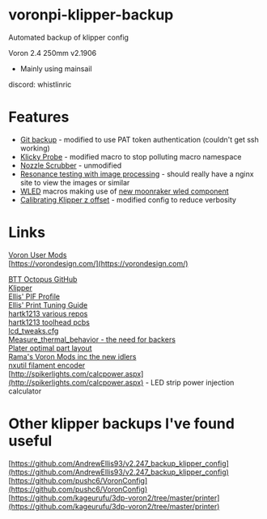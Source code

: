 # voronpi-klipper-backup
Automated backup of klipper config

Voron 2.4 250mm v2.1906
- Mainly using mainsail

discord: whistlinric

# Features
- [Git backup](https://github.com/th33xitus/kiauh/wiki/How-to-autocommit-config-changes-to-github%3F) - modified to use PAT token authentication (couldn't get ssh working)
- [Klicky Probe](https://github.com/jlas1/Klicky-Probe) - modified macro to stop polluting macro namespace
- [Nozzle Scrubber](https://github.com/VoronDesign/VoronUsers/tree/master/printer_mods/edwardyeeks/Decontaminator_Purge_Bucket_&_Nozzle_Scrubber) - unmodified
- [Resonance testing with image processing](https://www.klipper3d.org/Measuring_Resonances.html) - should really have a nginx site to view the images or similar
- [WLED](https://kno.wled.ge/) macros making use of [new moonraker wled component](https://moonraker.readthedocs.io/en/latest/configuration/#wled)
- [Calibrating Klipper z offset](https://github.com/protoloft/klipper_z_calibration) - modified config to reduce verbosity

# Links
[Voron User Mods](https://github.com/VoronDesign/VoronUsers/tree/master/printer_mods)  
[https://vorondesign.com/](https://vorondesign.com/)  

[BTT Octopus GitHub](https://github.com/bigtreetech/BIGTREETECH-OCTOPUS-V1.0)  
[Klipper](https://www.klipper3d.org/)  
[Ellis' PIF Profile](https://github.com/AndrewEllis93/Ellis-PIF-Profile)  
[Ellis' Print Tuning Guide](https://github.com/AndrewEllis93/Print-Tuning-Guide)  
[hartk1213 various repos](https://github.com/hartk1213)  
[hartk1213 toolhead pcbs](https://github.com/VoronDesign/Voron-Hardware/tree/master/Afterburner_Toolhead_PCB)  
[lcd_tweaks.cfg](https://github.com/VoronDesign/Voron-Documentation/blob/4a825a8704a3c8467606f58fb45ac4c377779842/community/howto/alchemyEngine/lcd_tweaks.cfg)  
[Measure_thermal_behavior - the need for backers](https://github.com/tanaes/measure_thermal_behavior)  
[Plater optimal part layout](https://github.com/Rhoban/Plater)  
[Rama's Voron Mods inc the new idlers](https://github.com/Ramalama2/Voron-2-Mods)  
[nxutil filament encoder](https://github.com/nexx/nxencoder-util)  
[http://spikerlights.com/calcpower.aspx](http://spikerlights.com/calcpower.aspx) - LED strip power injection calculator  

# Other klipper backups I've found useful
[https://github.com/AndrewEllis93/v2.247_backup_klipper_config](https://github.com/AndrewEllis93/v2.247_backup_klipper_config)  
[https://github.com/pushc6/VoronConfig](https://github.com/pushc6/VoronConfig)  
[https://github.com/kageurufu/3dp-voron2/tree/master/printer](https://github.com/kageurufu/3dp-voron2/tree/master/printer)  
